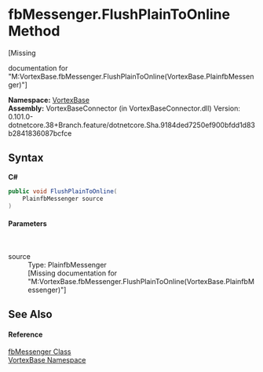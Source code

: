 # fbMessenger.FlushPlainToOnline Method 
 

\[Missing <summary> documentation for "M:VortexBase.fbMessenger.FlushPlainToOnline(VortexBase.PlainfbMessenger)"\]

**Namespace:**&nbsp;<a href="N_VortexBase.md">VortexBase</a><br />**Assembly:**&nbsp;VortexBaseConnector (in VortexBaseConnector.dll) Version: 0.101.0-dotnetcore.38+Branch.feature/dotnetcore.Sha.9184ded7250ef900bfdd1d83b2841836087bcfce

## Syntax

**C#**<br />
``` C#
public void FlushPlainToOnline(
	PlainfbMessenger source
)
```


#### Parameters
&nbsp;<dl><dt>source</dt><dd>Type: PlainfbMessenger<br />\[Missing <param name="source"/> documentation for "M:VortexBase.fbMessenger.FlushPlainToOnline(VortexBase.PlainfbMessenger)"\]</dd></dl>

## See Also


#### Reference
<a href="T_VortexBase_fbMessenger.md">fbMessenger Class</a><br /><a href="N_VortexBase.md">VortexBase Namespace</a><br />